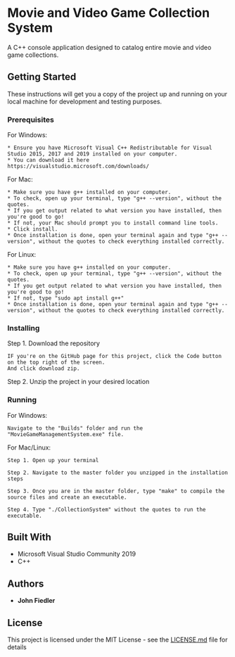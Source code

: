 # Movie and Video Game Collection System
A C++ console application designed to catalog entire movie and video game collections.

## Getting Started

These instructions will get you a copy of the project up and running on your local machine for development and testing purposes.

### Prerequisites

For Windows:
```
* Ensure you have Microsoft Visual C++ Redistributable for Visual Studio 2015, 2017 and 2019 installed on your computer.
* You can download it here https://visualstudio.microsoft.com/downloads/
```

For Mac:
```
* Make sure you have g++ installed on your computer. 
* To check, open up your terminal, type "g++ --version", without the quotes.
* If you get output related to what version you have installed, then you're good to go!
* If not, your Mac should prompt you to install command line tools.
* Click install.
* Once installation is done, open your terminal again and type "g++ --version", without the quotes to check everything installed correctly.
```

For Linux:
```
* Make sure you have g++ installed on your computer. 
* To check, open up your terminal, type "g++ --version", without the quotes.
* If you get output related to what version you have installed, then you're good to go!
* If not, type "sudo apt install g++"
* Once installation is done, open your terminal again and type "g++ --version", without the quotes to check everything installed correctly.
```

### Installing

Step 1. Download the repository

```
IF you're on the GitHub page for this project, click the Code button on the top right of the screen.
And click download zip.
```

Step 2. Unzip the project in your desired location

### Running

For Windows:

```
Navigate to the "Builds" folder and run the "MovieGameManagementSystem.exe" file.
```

For Mac/Linux:

```
Step 1. Open up your terminal
```

```
Step 2. Navigate to the master folder you unzipped in the installation steps
```

```
Step 3. Once you are in the master folder, type "make" to compile the source files and create an executable.
```

```
Step 4. Type "./CollectionSystem" without the quotes to run the executable.
```


## Built With

* Microsoft Visual Studio Community 2019
* C++

## Authors

* **John Fiedler**

## License

This project is licensed under the MIT License - see the [LICENSE.md](LICENSE.md) file for details


